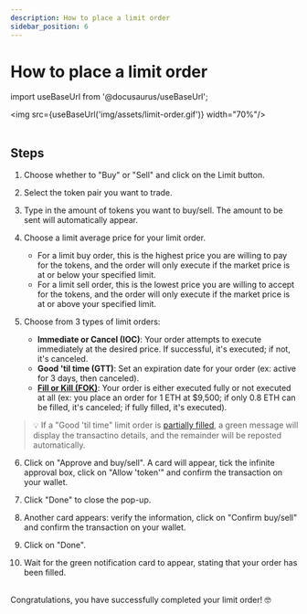 ```yaml
---
description: How to place a limit order
sidebar_position: 6
---
```


# How to place a limit order

import useBaseUrl from '@docusaurus/useBaseUrl';

<img src={useBaseUrl('img/assets/limit-order.gif')} width="70%"/><br /><br />


## Steps

1. Choose whether to "Buy" or "Sell" and click on the Limit button.

2. Select the token pair you want to trade.

3. Type in the amount of tokens you want to buy/sell. The amount to be sent will automatically appear.

4. Choose a limit average price for your limit order. 
    * For a limit buy order, this is the highest price you are willing to pay for the tokens, and the order will only execute if the market price is at or below your specified limit.
    * For a limit sell order, this is the lowest price you are willing to accept for the tokens, and the order will only execute if the market price is at or above your specified limit.

5. Choose from 3 types of limit orders:
    * **Immediate or Cancel (IOC)**: Your order attempts to execute immediately at the desired price. If successful, it's executed; if not, it's canceled.
    * **Good 'til time (GTT)**: Set an expiration date for your order (ex: active for 3 days, then canceled).
    * [**Fill or Kill (FOK)**](../../SDK/guides/fill-or-kill.md): Your order is either executed fully or not executed at all (ex: you place an order for 1 ETH at $9,500; if only 0.8 ETH can be filled, it's canceled; if fully filled, it's executed).

> 💡
> If a "Good 'til time" limit order is [partially filled](./how-to-track-open-orders.md#order-is-partially-filled), a green message will display the transactino details, and the remainder will be reposted automatically.

6. Click on "Approve and buy/sell". A card will appear, tick the infinite approval box, click on "Allow 'token'" and confirm the transaction on your wallet.

7. Click "Done" to close the pop-up.

8. Another card appears: verify the information, click on "Confirm buy/sell" and confirm the transaction on your wallet.

9. Click on "Done".

10. Wait for the green notification card to appear, stating that your order has been filled.

<br />
Congratulations, you have successfully completed your limit order! 🤓<br />
